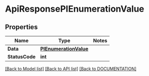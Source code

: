 # ApiResponsePIEnumerationValue

## Properties
Name | Type | Notes
------------ | ------------- | -------------
**Data** | **[**PIEnumerationValue**](../Model/PIEnumerationValue.md)**
**StatusCode** | **int**

[[Back to Model list]](../../DOCUMENTATION.md#documentation-for-models) [[Back to API list]](../../DOCUMENTATION.md#documentation-for-api-endpoints) [[Back to DOCUMENTATION]](../../DOCUMENTATION.md)
